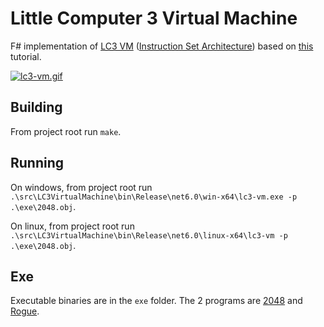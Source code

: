 # Little Computer 3 Virtual Machine

F# implementation of [LC3 VM](https://en.wikipedia.org/wiki/Little_Computer_3) ([Instruction Set Architecture](https://justinmeiners.github.io/lc3-vm/supplies/lc3-isa.pdf)) based on [this](https://justinmeiners.github.io/lc3-vm/) tutorial.

[![lc3-vm.gif](https://s8.gifyu.com/images/lc3-vm.gif)](https://gifyu.com/image/S2MBX)

## Building

From project root run `make`. 

## Running

On windows, from project root run `.\src\LC3VirtualMachine\bin\Release\net6.0\win-x64\lc3-vm.exe -p .\exe\2048.obj`.

On linux, from project root run `.\src\LC3VirtualMachine\bin\Release\net6.0\linux-x64\lc3-vm -p .\exe\2048.obj`.

## Exe

Executable binaries are in the `exe` folder. The 2 programs are [2048](https://github.com/rpendleton/lc3-2048) and [Rogue](https://github.com/justinmeiners/lc3-rogue). 
